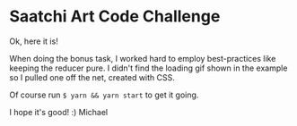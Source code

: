 # Saatchi Art Code Challenge

Ok, here it is!

When doing the bonus task, I worked hard to employ best-practices like keeping the reducer pure.
I didn't find the loading gif shown in the example so I pulled one off the net, created with CSS.

Of course run `$ yarn && yarn start` to get it going.

I hope it's good! :)
Michael
